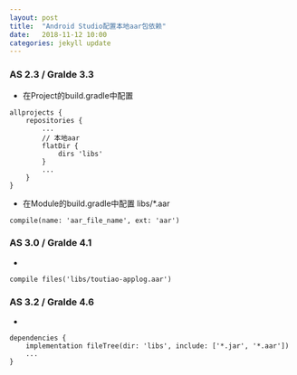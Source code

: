 ```yaml
---
layout: post
title:  "Android Studio配置本地aar包依赖"
date:   2018-11-12 10:00
categories: jekyll update
---
```


### AS 2.3 / Gralde 3.3
- 在Project的build.gradle中配置
```
allprojects {
    repositories {
        ...
        // 本地aar
        flatDir {
            dirs 'libs'
        }
        ...
    }
}
```
- 在Module的build.gradle中配置 libs/*.aar
```
compile(name: 'aar_file_name', ext: 'aar')
```

### AS 3.0 / Gralde 4.1
- 
```
compile files('libs/toutiao-applog.aar')
```

### AS 3.2 / Gralde 4.6
- 
```
dependencies {
    implementation fileTree(dir: 'libs', include: ['*.jar', '*.aar'])
    ...
}
```
